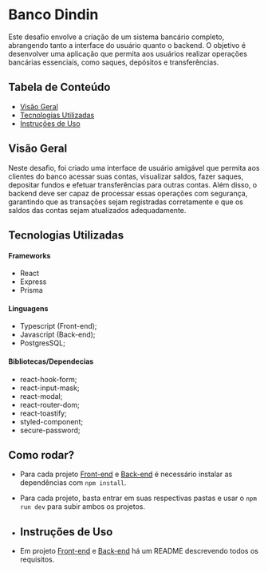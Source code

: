 # Banco Dindin

Este desafio envolve a criação de um sistema bancário completo, abrangendo tanto a interface do usuário quanto o backend. O objetivo é desenvolver uma aplicação que permita aos usuários realizar operações bancárias essenciais, como saques, depósitos e transferências.

## Tabela de Conteúdo

- [Visão Geral](#visão-geral)
- [Tecnologias Utilizadas](#tecnologias-utilizadas)
- [Instruções de Uso](#instruções-de-uso)

## Visão Geral

Neste desafio, foi criado uma interface de usuário amigável que permita aos clientes do banco acessar suas contas, visualizar saldos, fazer saques, depositar fundos e efetuar transferências para outras contas. Além disso, o backend deve ser capaz de processar essas operações com segurança, garantindo que as transações sejam registradas corretamente e que os saldos das contas sejam atualizados adequadamente.

## Tecnologias Utilizadas

#### Frameworks

- React
- Express
- Prisma

#### Linguagens

- Typescript (Front-end);
- Javascript (Back-end);
- PostgresSQL;

#### Bibliotecas/Dependecias

- react-hook-form;
- react-input-mask;
- react-modal;
- react-router-dom;
- react-toastify;
- styled-component;
- secure-password;

## Como rodar?

- Para cada projeto [Front-end](./frontend/) e [Back-end](./backend/) é necessário instalar as dependências com `npm install`.
- Para cada projeto, basta entrar em suas respectivas pastas e usar o `npm run dev` para subir ambos os projetos.

- ## Instruções de Uso

- Em projeto [Front-end](./frontend/) e [Back-end](./backend/) há um README descrevendo todos os requisitos.

